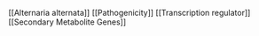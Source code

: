 [[Alternaria alternata]]
[[Pathogenicity]]
[[Transcription regulator]]
[[Secondary Metabolite Genes]]
